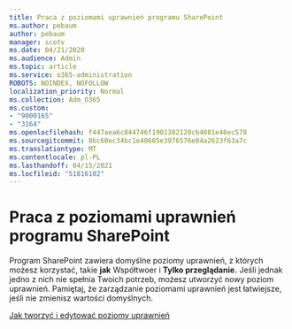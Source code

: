 ```yaml
---
title: Praca z poziomami uprawnień programu SharePoint
ms.author: pebaum
author: pebaum
manager: scotv
ms.date: 04/21/2020
ms.audience: Admin
ms.topic: article
ms.service: o365-administration
ROBOTS: NOINDEX, NOFOLLOW
localization_priority: Normal
ms.collection: Adm_O365
ms.custom:
- "9000165"
- "3164"
ms.openlocfilehash: f447aea6c844746f1901382120cb4081e46ec578
ms.sourcegitcommit: 8bc60ec34bc1e40685e3976576e04a2623f63a7c
ms.translationtype: MT
ms.contentlocale: pl-PL
ms.lasthandoff: 04/15/2021
ms.locfileid: "51816102"
---
```

# <a name="working-with-sharepoint-permission-levels"></a>Praca z poziomami uprawnień programu SharePoint

Program SharePoint zawiera domyślne poziomy uprawnień, z których możesz korzystać, takie **jak** Współtwoer i **Tylko przeglądanie.** Jeśli jednak jedno z nich nie spełnia Twoich potrzeb, możesz utworzyć nowy poziom uprawnień. Pamiętaj, że zarządzanie poziomami uprawnień jest łatwiejsze, jeśli nie zmienisz wartości domyślnych.

[Jak tworzyć i edytować poziomy uprawnień](https://docs.microsoft.com/sharepoint/how-to-create-and-edit-permission-levels)